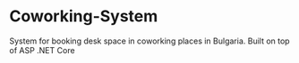 # Coworking-System
System for booking desk space in coworking places in Bulgaria. Built on top of ASP .NET Core
